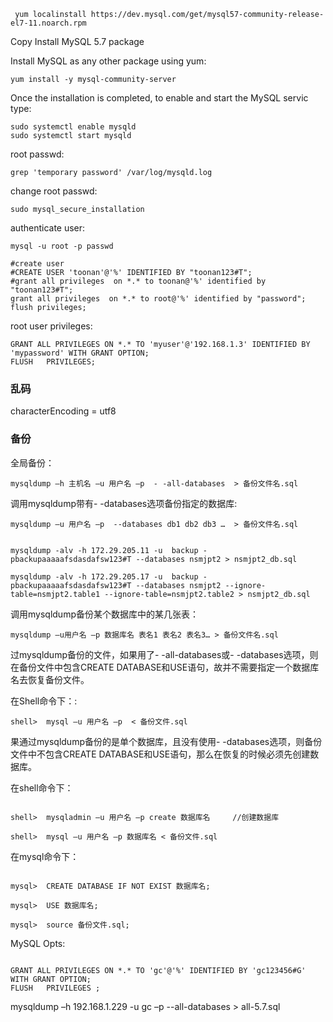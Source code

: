 
```
 yum localinstall https://dev.mysql.com/get/mysql57-community-release-el7-11.noarch.rpm
```

Copy Install MySQL 5.7 package

Install MySQL as any other package using yum:

```
yum install -y mysql-community-server
```

Once the installation is completed, to enable and start the MySQL servic type:
```
sudo systemctl enable mysqld
sudo systemctl start mysqld

```

root passwd:

```
grep 'temporary password' /var/log/mysqld.log
```

change root passwd:

```
sudo mysql_secure_installation
```

authenticate user:


```
mysql -u root -p passwd

#create user
#CREATE USER 'toonan'@'%' IDENTIFIED BY "toonan123#T";
#grant all privileges  on *.* to toonan@'%' identified by "toonan123#T";
grant all privileges  on *.* to root@'%' identified by "password";
flush privileges;
```

root user privileges: 
``` 
GRANT ALL PRIVILEGES ON *.* TO 'myuser'@'192.168.1.3' IDENTIFIED BY 'mypassword' WITH GRANT OPTION;  
FLUSH   PRIVILEGES;
```

### 乱码

characterEncoding = utf8


### 备份

全局备份：
```
mysqldump –h 主机名 –u 用户名 –p  - -all-databases  > 备份文件名.sql

```

调用mysqldump带有- -databases选项备份指定的数据库:
```
mysqldump –u 用户名 –p  --databases db1 db2 db3 …  > 备份文件名.sql


mysqldump -alv -h 172.29.205.11 -u  backup -pbackupaaaaafsdasdafsw123#T --databases nsmjpt2 > nsmjpt2_db.sql
```

```
mysqldump -alv -h 172.29.205.17 -u  backup -pbackupaaaaafsdasdafsw123#T --databases nsmjpt2 --ignore-table=nsmjpt2.table1 --ignore-table=nsmjpt2.table2 > nsmjpt2_db.sql
```
调用mysqldump备份某个数据库中的某几张表：

```
mysqldump –u用户名 –p 数据库名 表名1 表名2 表名3… > 备份文件名.sql
```


过mysqldump备份的文件，如果用了- -all-databases或- -databases选项，则在备份文件中包含CREATE DATABASE和USE语句，故并不需要指定一个数据库名去恢复备份文件。

在Shell命令下：:
```
shell>  mysql –u 用户名 –p  < 备份文件.sql
```

果通过mysqldump备份的是单个数据库，且没有使用- -databases选项，则备份文件中不包含CREATE DATABASE和USE语句，那么在恢复的时候必须先创建数据库。

在shell命令下：
```

shell>  mysqladmin –u 用户名 –p create 数据库名     //创建数据库

shell>  mysql –u 用户名 –p 数据库名 < 备份文件.sql

```

在mysql命令下：

```

mysql>  CREATE DATABASE IF NOT EXIST 数据库名;

mysql>  USE 数据库名;

mysql>  source 备份文件.sql;
```

MySQL Opts:
```

GRANT ALL PRIVILEGES ON *.* TO 'gc'@'%' IDENTIFIED BY 'gc123456#G' WITH GRANT OPTION; 
FLUSH   PRIVILEGES ;

```




mysqldump –h 192.168.1.229 -u gc –p  --all-databases  > all-5.7.sql